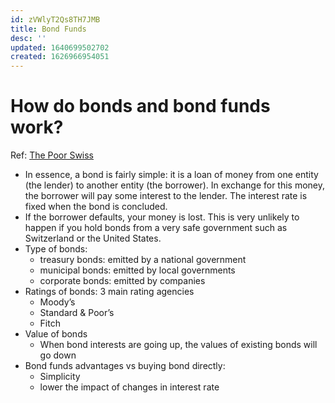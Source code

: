 ```yaml
---
id: zVWlyT2Qs8TH7JMB
title: Bond Funds
desc: ''
updated: 1640699502702
created: 1626966954051
---
```

# How do bonds and bond funds work?

Ref: [The Poor Swiss](https://thepoorswiss.com/bonds-funds/)

- In essence, a bond is fairly simple: it is a loan of money from one entity (the lender) to another entity (the borrower). In exchange for this money, the borrower will pay some interest to the lender. The interest rate is fixed when the bond is concluded.
- If the borrower defaults, your money is lost. This is very unlikely to happen if you hold bonds from a very safe government such as Switzerland or the United States.
- Type of bonds:
    - treasury bonds: emitted by a national government
    - municipal bonds: emitted by local governments
    - corporate bonds: emitted by companies
- Ratings of bonds: 3 main rating agencies
    - Moody’s
    - Standard & Poor’s
    - Fitch
- Value of bonds
    - When bond interests are going up, the values of existing bonds will go down
- Bond funds advantages vs buying bond directly:
    - Simplicity
    - lower the impact of changes in interest rate
    
